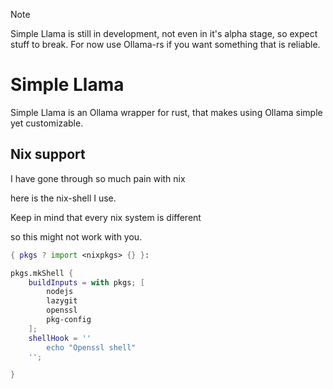 > [!NOTE]
> Simple Llama is still in development, not even in it's alpha stage, so expect stuff to break.
> For now use Ollama-rs if you want something that is reliable.
# Simple Llama
Simple Llama is an Ollama wrapper for rust, that makes using Ollama simple yet customizable.


## Nix support
I have gone through so much pain with nix

here is the nix-shell I use.

Keep in mind that every nix system is different

so this might not work with you.

```nix
{ pkgs ? import <nixpkgs> {} }:

pkgs.mkShell {
    buildInputs = with pkgs; [
        nodejs
        lazygit
        openssl 
        pkg-config
    ];
    shellHook = ''
        echo "Openssl shell"
    '';

}
```
